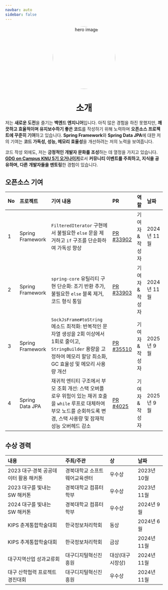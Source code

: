 ```yaml
---
navbar: auto
sidebar: false
---
```


<p align="center">
  <img src="https://github.com/user-attachments/assets/25f83daf-85da-4aae-add0-5c2643de867a" alt="hero image" style="width: 200px; border-radius: 50%;">
</p>

<h1 align="center">소개</h1>

저는 **새로운 도전**을 즐기는 **백엔드 엔지니어**입니다. 아직 많은 경험을 하진 못했지만, **깨끗하고 효율적이며 유지보수하기 좋은 코드**를 작성하기 위해 노력하며 **오픈소스 프로젝트에 꾸준히 기여**하고 있습니다. **Spring Framework**와 **Spring Data JPA**에 대한 저의 기여는 **코드 가독성, 성능, 메모리 효율성**을 개선하려는 저의 노력을 보여줍니다.

코드 작성 외에도, 저는 **긍정적인 개발자 문화를 조성**하는 데 열정을 가지고 있습니다. [**GDG on Campus KNU 5기 오거나이저**](https://github.com/orgs/GDG-on-Campus-KNU)로서 **커뮤니티 이벤트를 주최하고, 지식을 공유하며, 다른 개발자들을 멘토링**한 경험이 있습니다.

## 오픈소스 기여

| No  | 프로젝트         | 기여 내용                                                                                                                                                                    | PR                                                                          | 역할            | 날짜        |
| :-- | :--------------- | :--------------------------------------------------------------------------------------------------------------------------------------------------------------------------- | :-------------------------------------------------------------------------- | :-------------- | :---------- |
| 1   | Spring Framework | `FilteredIterator` 구현에서 불필요한 `else` 문을 제거하고 `if` 구조를 단순화하여 가독성 향상                                                                                 | [PR #33902](https://github.com/spring-projects/spring-framework/pull/33902) | 기여자 & 작성자 | 2024년 11월 |
| 2   | Spring Framework | `spring-core` 유틸리티 구현 단순화: 조기 반환 추가, 불필요한 `else` 블록 제거, 코드 형식 통일                                                                                | [PR #33903](https://github.com/spring-projects/spring-framework/pull/33903) | 기여자 & 작성자 | 2024년 11월 |
| 3   | Spring Framework | `SockJsFrame#toString` 메소드 최적화: 반복적인 문자열 생성을 2회 이상에서 1회로 줄이고, `StringBuilder` 용량을 고정하여 메모리 할당 최소화, GC 효율성 및 메모리 사용량 개선  | [PR #35510](https://github.com/spring-projects/spring-framework/pull/35510) | 기여자 & 작성자 | 2025년 9월  |
| 4   | Spring Data JPA  | 재귀적 엔티티 구조에서 부모 조회 개선: 스택 오버플로우 위험이 있는 재귀 호출을 `while` 루프로 대체하여 부모 노드를 순회하도록 변경, 스택 사용량 및 잠재적 성능 오버헤드 감소 | [PR #4025](https://github.com/spring-projects/spring-data-jpa/pull/4025)    | 기여자 & 작성자 | 2025년 9월  |

## 수상 경력

| 내용                                  | 주최/주관                     | 상               | 날짜        |
| :------------------------------------ | :---------------------------- | :--------------- | :---------- |
| 2023 대구·경북 공공데이터 활용 해커톤 | 경북대학교 소프트웨어교육센터 | 우수상           | 2023년 10월 |
| 2023 대구를 빛내는 SW 해커톤          | 경북대학교 컴퓨터학부         | 우수상           | 2023년 11월 |
| 2024 대구를 빛내는 SW 해커톤          | 경북대학교 컴퓨터학부         | 우수상           | 2024년 9월  |
| KIPS 춘계통합학술대회                 | 한국정보처리학회              | 동상             | 2024년 6월  |
| KIPS 추계통합학술대회                 | 한국정보처리학회              | 금상             | 2024년 11월 |
| 대구지역산업 성과교류회               | 대구디지털혁신진흥원          | 대상(대구시장상) | 2024년 11월 |
| 대구 산학협력 프로젝트 경진대회       | 대구디지털혁신진흥원          | 우수상           | 2024년 11월 |
